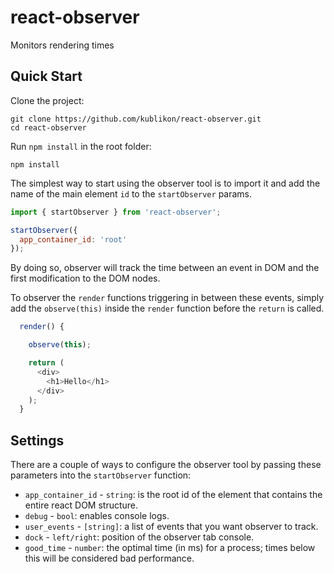 # react-observer
Monitors rendering times


## Quick Start

Clone the project:
```
git clone https://github.com/kublikon/react-observer.git
cd react-observer
```

Run `npm install` in the root folder:
```
npm install
```

The simplest way to start using the observer tool is to import it and add the name
of the main element `id` to the `startObserver` params.

```javascript
import { startObserver } from 'react-observer';

startObserver({
  app_container_id: 'root'
});
```

By doing so, observer will track the time between an event in DOM and the
first modification to the DOM nodes.

To observer the `render` functions triggering in between these events, simply add
the `observe(this)` inside the `render` function before the `return` is called.

```javascript
  render() {

    observe(this);

    return (
      <div>
        <h1>Hello</h1>
      </div>
    );
  }
```


## Settings

There are a couple of ways to configure the observer tool by passing these parameters
into the `startObserver` function:

* `app_container_id` - `string`: is the root id of the element that contains the entire react DOM structure.
* `debug` - `bool`: enables console logs.
* `user_events` - `[string]`: a list of events that you want observer to track.
* `dock` - `left/right`: position of the observer tab console.
* `good_time` - `number`: the optimal time (in ms) for a process; times below this will be considered bad performance.
